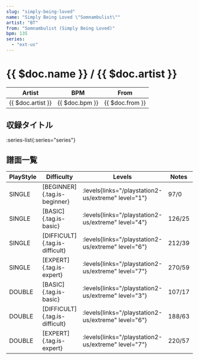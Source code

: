 ```yaml
---
slug: "simply-being-loved"
name: "Simply Being Loved \"Somnambulist\""
artist: "BT"
from: "Somnambulist (Simply Being Loved)"
bpm: 135
series:
  - "ext-us"
---
```


# {{ $doc.name }} / {{ $doc.artist }}

|Artist|BPM|From|
|------|---|----|
|{{ $doc.artist }}|{{ $doc.bpm }}|{{ $doc.from }}|

## 収録タイトル

:series-list{:series="series"}

## 譜面一覧

|PlayStyle|Difficulty|Levels|Notes|Movie|
|---------|----------|------|-----|-----|
|SINGLE|[BEGINNER]{.tag.is-beginner}| :levels{links="/playstation2-us/extreme" level="1"}|97/0||
|SINGLE|[BASIC]{.tag.is-basic}| :levels{links="/playstation2-us/extreme" level="4"}|126/25||
|SINGLE|[DIFFICULT]{.tag.is-difficult}| :levels{links="/playstation2-us/extreme" level="6"}|212/39||
|SINGLE|[EXPERT]{.tag.is-expert}| :levels{links="/playstation2-us/extreme" level="7"}|270/59||
|DOUBLE|[BASIC]{.tag.is-basic}| :levels{links="/playstation2-us/extreme" level="3"}|107/17||
|DOUBLE|[DIFFICULT]{.tag.is-difficult}| :levels{links="/playstation2-us/extreme" level="6"}|188/63||
|DOUBLE|[EXPERT]{.tag.is-expert}| :levels{links="/playstation2-us/extreme" level="7"}|220/57||
